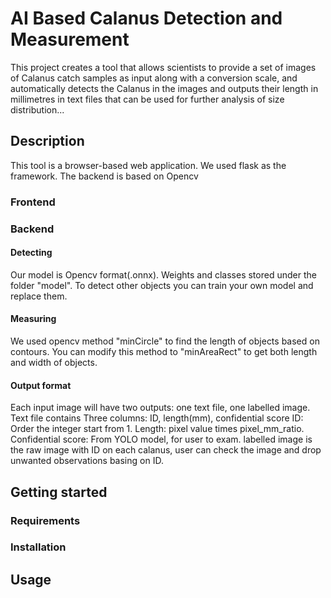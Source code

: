 # AI Based Calanus Detection and Measurement
This project creates a tool that allows scientists to provide a set of images of Calanus catch samples as input along with a conversion scale, and automatically detects the Calanus in the images and outputs their length in millimetres in text files that can be used for further analysis of size distribution...
## Description
This tool is a browser-based web application. We used flask as the framework. The backend is based on Opencv
### Frontend

### Backend
#### Detecting
Our model is Opencv format(.onnx). Weights and classes stored under the folder "model". To detect other objects you can train your own model and replace them. 
#### Measuring
We used opencv method "minCircle" to find the length of objects based on contours. You can modify this method to "minAreaRect" to get both length and width of objects.
#### Output format
Each input image will have two outputs: one text file, one labelled image.
Text file contains Three columns: ID, length(mm), confidential score
ID: Order the integer start from 1. 
Length: pixel value times pixel_mm_ratio.
Confidential score: From YOLO model, for user to exam.
labelled image is the raw image with ID on each calanus, user can check the image and drop unwanted observations basing on ID.
## Getting started
### Requirements
### Installation 

## Usage
